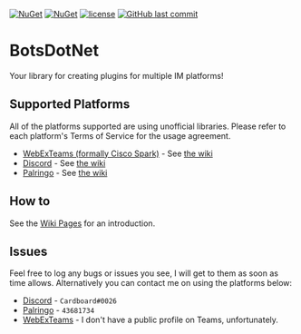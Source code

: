 [![NuGet](https://img.shields.io/nuget/dt/BotsDotNet.svg?style=for-the-badge)](https://www.nuget.org/packages/BotsDotNet/)
[![NuGet](https://img.shields.io/nuget/v/BotsDotNet.svg?style=for-the-badge)](https://www.nuget.org/packages/BotsDotNet/)
[![license](https://img.shields.io/github/license/calico-crusade/botsdotnet.svg?style=for-the-badge)](https://github.com/calico-crusade/botsdotnet/blob/master/LICENSE)
[![GitHub last commit](https://img.shields.io/github/last-commit/calico-crusade/botsdotnet.svg?style=for-the-badge)](https://github.com/calico-crusade/botsdotnet/commits/master)

# BotsDotNet
Your library for creating plugins for multiple IM platforms!

## Supported Platforms
All of the platforms supported are using unofficial libraries. Please refer to each platform's Terms of Service for the usage agreement.
* [WebExTeams (formally Cisco Spark)](https://www.webex.com/team-collaboration.html) - See [the wiki](https://github.com/calico-crusade/botsdotnet/wiki/WebExTeams)
* [Discord](https://discordapp.com) - See [the wiki](https://github.com/calico-crusade/botsdotnet/wiki/Discord)
* [Palringo](https://palringo.com) - See [the wiki](https://github.com/calico-crusade/botsdotnet/wiki/Palringo)

## How to
See the [Wiki Pages](https://github.com/calico-crusade/botsdotnet/wiki) for an introduction.

## Issues
Feel free to log any bugs or issues you see, I will get to them as soon as time allows. Alternatively you can contact me on using the platforms below:
* [Discord](https://discordapp.com) - ```Cardboard#0026```
* [Palringo](https://palringo.im/u/43681734) - ```43681734```
* [WebExTeams](https://www.webex.com/team-collaboration.html) - I don't have a public profile on Teams, unfortunately.